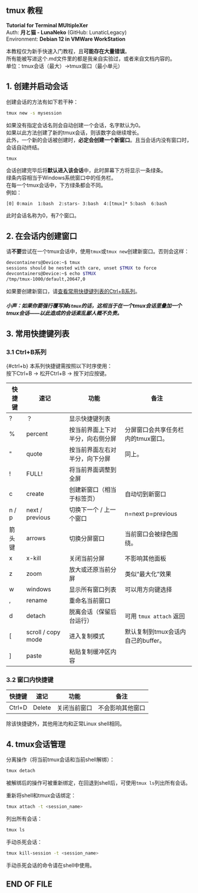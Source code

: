 ## tmux 教程
**Tutorial for Terminal MUltipleXer** <br>
Auth: **月と猫 - LunaNeko** (GitHub: LunaticLegacy) <br>
Environment: **Debian 12 in VMWare WorkStation** <br>

本教程仅为新手快速入门教程，且**可能存在大量错误**。<br>
所有能被写进这个.md文件里的都是我亲自实验过，或者来自文档内容的。<br>
单位：tmux会话（最大）->tmux窗口（最小单元）<br>

## 1. 创建并启动会话
创建会话的方法有如下若干种：<br>

```bash
tmux new -s mysession
```

如果没有指定会话名则会自动创建一个会话，名字默认为0。<br>
如果以此方法创建了新的tmux会话，则该数字会继续增长。<br>
此外，一个新的会话被创建时，**必定会创建一个新窗口**。且当会话内没有窗口时，会话自动终结。<br>

```bash
tmux
```

会话创建完毕后将**默认进入该会话**中，此时屏幕下方将显示一条绿条。<br>
绿条内容相当于Windows系统窗口中的任务栏。<br>
在每一个tmux会话中，下方绿条都会不同。<br>
例如：

```
[0] 0:main  1:bash  2:stars- 3:bash  4:[tmux]* 5:bash  6:bash  
```
此时会话名称为0，有7个窗口。

## 2. 在会话内创建窗口 
请**不要**尝试在一个tmux会话中，使用`tmux`或`tmux new`创建新窗口。否则会这样：<br>
```bash
devcontainers@Device:~$ tmux
sessions should be nested with care, unset $TMUX to force
devcontainers@Device:~$ echo $TMUX
/tmp/tmux-1000/default,20647,0
```
如果要创建新窗口，请[查看常用快捷键列表的Ctrl+B系列](#31-ctrlb系列--ctrlb)。<br>
##### 小声：如果你要强行覆写掉`$tmux`的话，这相当于在一个tmux会话里叠加一个tmux会话——以此造成的会话紊乱鄙人概不负责。

## 3. 常用快捷键列表 
### 3.1 Ctrl+B系列 <br> 
{#ctrl+b}
本系列快捷键需按照以下时序使用：<br>
按下Ctrl+B -> 松开Ctrl+B -> 按下对应按键。<br>

| 快捷键 | 速记 | 功能 | 备注 |
| ------- | ------- | ------- | ------- |
| ? | ？ | 显示快捷键列表 | |
| % | percent | 按当前界面上下对半分，向右侧分屏 | 分屏窗口会共享任务栏内的tmux窗口。 |
| " | quote | 按当前界面左右对半分，向下分屏 | 同上。 |
| ! | FULL! | 将当前界面调整到全屏 | |
| c | create | 创建新窗口（相当于标签页） | 自动切到新窗口 |
| n / p | next / previous | 切换下一个 / 上一个窗口 | n=next p=previous |
| 箭头键 | arrows | 切换分屏窗口 | 当前窗口会被绿色围绕。 |
| x | x-kill | 关闭当前分屏 | 不影响其他面板 |
| z | zoom | 放大或还原当前分屏 | 类似“最大化”效果 |
| w | windows | 显示所有窗口列表 | 可以用方向键选择 |
| , | rename | 重命名当前窗口 | |
| d | detach | 脱离会话（保留后台运行） | 可用 `tmux attach` 返回 |
| [ | scroll / copy mode | 进入复制模式 | 默认复制到tmux会话内自己的buffer。 |
| ] | paste | 粘贴复制缓冲区内容 | |

### 3.2 窗口内快捷键
| 快捷键 | 速记 | 功能 | 备注 |
| ------- | ------- | ------- | ------- |
| Ctrl+D | Delete | 关闭当前窗口 | 不会影响其他窗口 |
除该快捷键外，其他用法均和正常Linux shell相同。

## 4. tmux会话管理
分离操作（将当前tmux会话和当前shell解绑）：
```bash
tmux detach
```
被解绑后的操作可被重新绑定，在回退到shell后，可使用`tmux ls`列出所有会话。<br>

重新将shell和tmux会话绑定：
```bash
tmux attach -t <session_name>
```

列出所有会话：
```bash
tmux ls
```

手动杀死会话：
```bash
tmux kill-session -t <session_name>
```
手动杀死会话的命令请在shell中使用。

## END OF FILE
